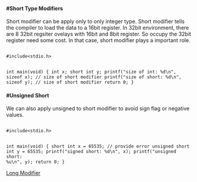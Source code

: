 <h4>#Short Type Modifiers</h4>

<p>Short modifier can be apply only to only integer type. Short modifier tells the compiler to load the data to a 16bit register. In 32bit environment, there are 8 32bit regsiter ovelays with 16bit and 8bit register. So occupy the 32bit register need some cost. In that case, short modifier plays a important role.</p>

<code>
#include&lt;stdio.h&gt;

int main(void) {
	int x;
	short int y;
	printf("size of int: %d\n", sizeof x); // size of short modifier
	printf("size of short: %d\n", sizeof y); // size of short modifier
	return 0;
}
</code>
<h4>#Unsigned Short</h4>
<p> We can also apply unsigned to short modifier to avoid sign flag or negative values.</p>
<code>
#include&lt;stdio.h&gt;

int main(void) {
	short int x = 65535; //  provide error
	unsigned short int y = 65535;
	printf("signed short: %d\n", x);
	printf("unsigned short: %u\n", y);
	return 0;
}
</code>

<a href="#" class="post pull-right btn btn-sm btn-info" id="long">Long Modifier <span class="glyphicon glyphicon-forward"></span></a><br><br><br><br><br>